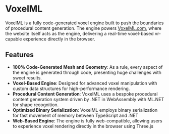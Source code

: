 # VoxelML

VoxelML is a fully code-generated voxel engine built to push the boundaries of procedural content generation. 
The engine powers [VoxelML.com](https://voxelml.com), where the website itself acts as the engine, delivering a real-time voxel-based vr-capable experience directly in the browser.

## Features

- **100% Code-Generated Mesh and Geometry**: As a rule, every aspect of the engine is generated through code, presenting huge challenges with sweet results.
- **Voxel-Based Engine**: Designed for advanced voxel manipulation with custom data structures for high-performance rendering.
- **Procedural Content Generation**: VoxelML uses a bespoke procedural content generation system driven by .NET in WebAssembly with ML.NET for shape recognition.
- **Optimized Binary Serialization**: VoxelML employs binary serialization for fast movement of memory between TypeScript and .NET
- **Web-Based Engine**: The engine is fully web-compatible, allowing users to experience voxel rendering directly in the browser using Three.js
